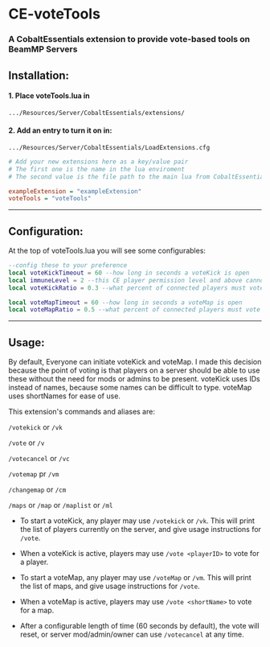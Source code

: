 # CE-voteTools

### A CobaltEssentials extension to provide vote-based tools on BeamMP Servers

## Installation:

#### 1. Place voteTools.lua in
`.../Resources/Server/CobaltEssentials/extensions/`

#### 2. Add an entry to turn it on in:
`.../Resources/Server/CobaltEssentials/LoadExtensions.cfg`

```cfg
# Add your new extensions here as a key/value pair
# The first one is the name in the lua enviroment
# The second value is the file path to the main lua from CobaltEssentials/extensions

exampleExtension = "exampleExtension"
voteTools = "voteTools"
```
---
## Configuration:
At the top of voteTools.lua you will see some configurables:

```lua
--config these to your preference
local voteKickTimeout = 60 --how long in seconds a voteKick is open
local immuneLevel = 2 --this CE player permission level and above cannot be voted for
local voteKickRatio = 0.3 --what percent of connected players must vote for a candidate for them to be kicked

local voteMapTimeout = 60 --how long in seconds a voteMap is open
local voteMapRatio = 0.5 --what percent of connected players must vote for a map for the map to change
```
---
## Usage:
By default, Everyone can initiate voteKick and voteMap. I made this decision because the point of voting is that players on a server should be able to use these without the need for mods or admins to be present. voteKick uses IDs instead of names, because some names can be difficult to type. voteMap uses shortNames for ease of use.

This extension's commands and aliases are:

`/votekick` or `/vk`

`/vote` or `/v`

`/votecancel` or `/vc`

`/votemap` pr `/vm`

`/changemap` or `/cm`

`/maps` or `/map` or `/maplist` or `/ml`

* To start a voteKick, any player may use `/votekick` or `/vk`. This will print the list of players currently on the server, and give usage instructions for `/vote`.

* When a voteKick is active, players may use `/vote <playerID>` to vote for a player.

* To start a voteMap, any player may use `/voteMap` or `/vm`. This will print the list of maps, and give usage instructions for `/vote`.

* When a voteMap is active, players may use `/vote <shortName>` to vote for a map.

* After a configurable length of time (60 seconds by default), the vote will reset, or server mod/admin/owner can use `/votecancel` at any time.

